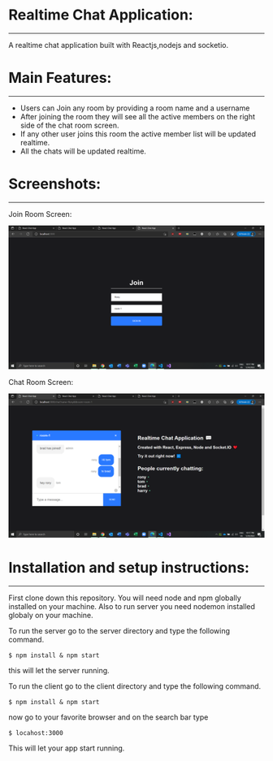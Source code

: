 # Realtime Chat Application:

---

A realtime chat application built with Reactjs,nodejs and socketio.

# Main Features:

---

- Users can Join any room by providing a room name and a username
- After joining the room they will see all the active members on the right side of the chat room screen.
- If any other user joins this room the active member list will
  be updated realtime.
- All the chats will be updated realtime.

# Screenshots:

---

Join Room Screen:

![join_room_screen](assets/join_room_screen.png)

Chat Room Screen:

![chat_room_screen](assets/chat_room_screen.png)

# Installation and setup instructions:

---

First clone down this repository. You will need node and npm globally installed on your machine. Also to run server you need nodemon installed globaly on your machine.

To run the server go to the server directory and type the following command.

```
$ npm install & npm start
```

this will let the server running.

To run the client go to the client directory and type the following command.

```
$ npm install & npm start
```

now go to your favorite browser and on the search bar type

```
$ locahost:3000
```

This will let your app start running.
